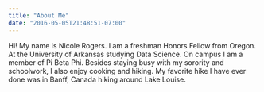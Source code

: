 ```yaml
---
title: "About Me"
date: "2016-05-05T21:48:51-07:00"
---
```


Hi! My name is Nicole Rogers. I am a freshman Honors Fellow from Oregon. At the University of Arkansas studying Data Science. On campus I am a member of Pi Beta Phi. Besides staying busy with my sorority and schoolwork, I also enjoy cooking and hiking. My favorite hike I have ever done was in Banff, Canada hiking around Lake Louise. 
